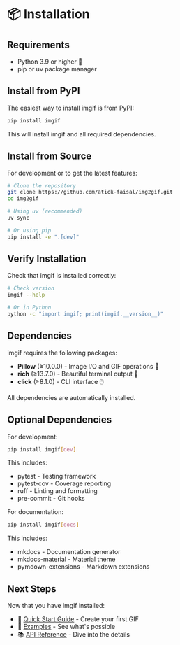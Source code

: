 # 📦 Installation

## Requirements

- Python 3.9 or higher 🐍
- pip or uv package manager

## Install from PyPI

The easiest way to install imgif is from PyPI:

```bash
pip install imgif
```

This will install imgif and all required dependencies.

## Install from Source

For development or to get the latest features:

```bash
# Clone the repository
git clone https://github.com/atick-faisal/img2gif.git
cd img2gif

# Using uv (recommended)
uv sync

# Or using pip
pip install -e ".[dev]"
```

## Verify Installation

Check that imgif is installed correctly:

```bash
# Check version
imgif --help

# Or in Python
python -c "import imgif; print(imgif.__version__)"
```

## Dependencies

imgif requires the following packages:

- **Pillow** (≥10.0.0) - Image I/O and GIF operations 📸
- **rich** (≥13.7.0) - Beautiful terminal output 💎
- **click** (≥8.1.0) - CLI interface 🖱️

All dependencies are automatically installed.

## Optional Dependencies

For development:

```bash
pip install imgif[dev]
```

This includes:
- pytest - Testing framework
- pytest-cov - Coverage reporting
- ruff - Linting and formatting
- pre-commit - Git hooks

For documentation:

```bash
pip install imgif[docs]
```

This includes:
- mkdocs - Documentation generator
- mkdocs-material - Material theme
- pymdown-extensions - Markdown extensions

## Next Steps

Now that you have imgif installed:

- 🚀 [Quick Start Guide](quickstart.md) - Create your first GIF
- 🎨 [Examples](examples.md) - See what's possible
- 📚 [API Reference](../api/converter.md) - Dive into the details
